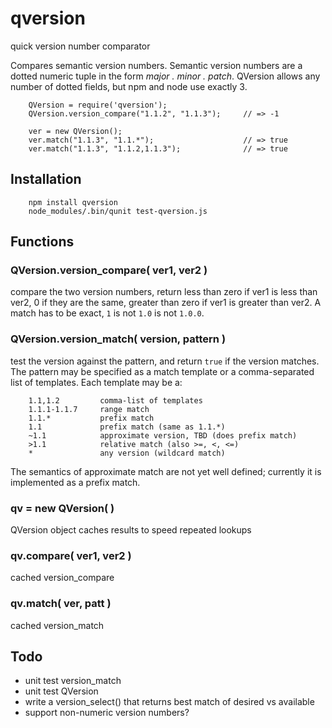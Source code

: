 qversion
========

quick version number comparator

Compares semantic version numbers.  Semantic version numbers are a dotted
numeric tuple in the form _major . minor . patch_.  QVersion allows any number
of dotted fields, but npm and node use exactly 3.

        QVersion = require('qversion');
        QVersion.version_compare("1.1.2", "1.1.3");     // => -1

        ver = new QVersion();
        ver.match("1.1.3", "1.1.*");                    // => true
        ver.match("1.1.3", "1.1.2,1.1.3");              // => true

## Installation

        npm install qversion
        node_modules/.bin/qunit test-qversion.js

## Functions

### QVersion.version_compare( ver1, ver2 )

compare the two version numbers, return less than zero if ver1 is less than
ver2, 0 if they are the same, greater than zero if ver1 is greater than ver2.
A match has to be exact, `1` is not `1.0` is not `1.0.0`.

### QVersion.version_match( version, pattern )

test the version against the pattern, and return `true` if the version
matches.  The pattern may be specified as a match template or a
comma-separated list of templates.  Each template may be a:

        1.1,1.2         comma-list of templates
        1.1.1-1.1.7     range match
        1.1.*           prefix match
        1.1             prefix match (same as 1.1.*)
        ~1.1            approximate version, TBD (does prefix match)
        >1.1            relative match (also >=, <, <=)
        *               any version (wildcard match)

The semantics of approximate match are not yet well defined; currently it is
implemented as a prefix match.

### qv = new QVersion( )

QVersion object caches results to speed repeated lookups

### qv.compare( ver1, ver2 )

cached version_compare

### qv.match( ver, patt )

cached version_match


## Todo

- unit test version_match
- unit test QVersion
- write a version_select() that returns best match of desired vs available
- support non-numeric version numbers?
